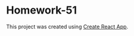 # Homework-51

This project was created using [Create React App](https://github.com/facebook/create-react-app).